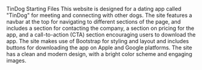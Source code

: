 TinDog Starting Files
This website is designed for a dating app called "TinDog" for meeting and connecting with other dogs. The site features a navbar at the top for navigating to different sections of the page, and includes a section for contacting the company, a section on pricing for the app, and a call-to-action (CTA) section encouraging users to download the app. The site makes use of Bootstrap for styling and layout and includes buttons for downloading the app on Apple and Google platforms. The site has a clean and modern design, with a bright color scheme and engaging images.
